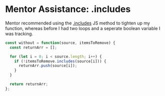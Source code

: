 # Mentor Assistance: .includes

Mentor recommended using the [.includes](https://developer.mozilla.org/en-US/docs/Web/JavaScript/Reference/Global_Objects/Array/includes) JS method to tighten up my function, whereas before I had two loops and a seperate boolean variable I was tracking.

```javascript
const without = function(source, itemsToRemove) {
  const returnArr = [];

  for (let i = 0; i < source.length; i++) {
    if (!itemsToRemove.includes(source[i])) {
      returnArr.push(source[i]);
    }
  }

  return returnArr;
};